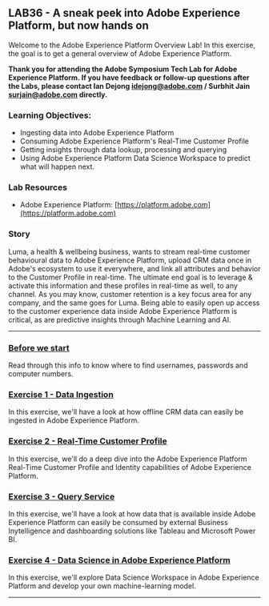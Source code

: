 ## LAB36 - A sneak peek into Adobe Experience Platform, but now hands on

Welcome to the Adobe Experience Platform Overview Lab! In this exercise, the goal is to get a general overview of Adobe Experience Platform. 

**Thank you for attending the Adobe Symposium Tech Lab for Adobe Experience Platform. If you have feedback or follow-up questions after the Labs, please contact Ian Dejong idejong@adobe.com / Surbhit Jain surjain@adobe.com directly.**

### Learning Objectives:

* Ingesting data into Adobe Experience Platform
* Consuming Adobe Experience Platform's Real-Time Customer Profile
* Getting insights through data lookup, processing and querying
* Using Adobe Experience Platform Data Science Workspace to predict what will happen next.

### Lab Resources

- Adobe Experience Platform: [https://platform.adobe.com](https://platform.adobe.com)

### Story

Luma, a health & wellbeing business, wants to stream real-time customer behavioural data to Adobe Experience Platform, upload CRM data once in Adobe's ecosystem to use it everywhere, and link all attributes and behavior to the Customer Profile in real-time. The ultimate end goal is to leverage & activate this information and these profiles in real-time as well, to any channel.
As you may know, customer retention is a key focus area for any company, and the same goes for Luma. 
Being able to easily open up access to the customer experience data inside Adobe Experience Platform is critical, as are predictive insights through Machine Learning and AI.

---

### [Before we start](./info.md)
Read through this info to know where to find usernames, passwords and computer numbers.

### [Exercise 1 - Data Ingestion](./data_ingestion/README.md)
In this exercise, we'll have a look at how offline CRM data can easily be ingested in Adobe Experience Platform.

### [Exercise 2 - Real-Time Customer Profile](./unified_profile/README.md)
In this exercise, we'll do a deep dive into the Adobe Experience Platform Real-Time Customer Profile and Identity capabilities of Adobe Experience Platform.

### [Exercise 3 - Query Service](./query_service/README.md)
In this exercise, we'll have a look at how data that is available inside Adobe Experience Platform can easily be consumed by external Business Inytelligence and dashboarding solutions like Tableau and Microsoft Power BI.

### [Exercise 4 - Data Science in Adobe Experience Platform](./dsw/README.md)
In this exercise, we'll explore Data Science Workspace in Adobe Experience Platform and develop your own machine-learning model.


---




